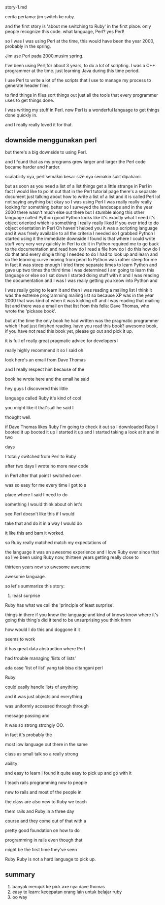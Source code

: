 story-1.md

cerita pertama: jim switch ke ruby.

and the first story is 'about me switching to Ruby' in the first place. 
only people recognize this code. what language, Perl? yes Perl!

so I was I was using Perl at the time, this would have been the year 2000, probably in the spring. 

Jim use Perl pada 2000,musim spring. 

I've been using Perl,for about 3 years, to do a lot of scripting. 
I was a C++ programmer at the time. 
just learning Java during this time period. 

I use Perl to write a lot of the scripts that I use to manage my process to generate header files.

to find things in files sort things out just all the tools that every programmer uses to get things done.

I was writing my stuff in Perl. 
now Perl is a wonderful language to get things done quickly in. 

and I really really loved it for that.

## downside menggunakan perl
but there's a big downside to using Perl.

and I found that as my programs grew larger and larger
the Perl code became harder and harder.

scalability nya, perl semakin besar size nya semakin sulit dipahami.

but as soon as you need a list of
a list things get a little strange in  Perl in fact I would like to point out  that in the Perl tutorial page there's a  separate document just talking about how  to write a list of a list and it is  called Perl lol not saying anything but  okay so I was using Perl I was really  really really looking for something  better so I surveyed the landscape and  in the year 2000 there wasn't much else  out there but I stumble along this other  language called Python good Python looks  like it's exactly what I need it's  object oriented which is something I  really really liked if you ever tried to  do object orientation in Perl Oh haven't  helped you it was a scripting language  and it was freely available to all the  criteria I needed so I grabbed Python I  started using it the immediate downside  I found is that where I could write  stuff very very very quickly in Perl to  do it in Python required me to go back  to the documentation and read how do I  read a file how do I do this how do I do  that and every single thing I needed to  do I had to look up and learn and so the  learning curve moving from pearl to  Python was rather steep for me in fact  it was steep enough I tried three  separate times to learn Python and gave  up two times the third time I was  determined I am going to learn this  language or else so I sat down I started  doing stuff with it and I was reading  the documentation and I was I was really  getting you know into Python and 

I was really going to learn it and then I was reading a mailing list I think it was the extreme programming mailing list so
because XP was
in the year 2000 that was kind of when
it was kicking off and I was reading
that mailing list and there was a email
on that list from this fella: Dave Thomas, 
who wrote the 'pickaxe book'.

but at the time the only book he had written was the pragmatic programmer
which I had just finished reading. 
have you read this book? 
awesome book, if you have not read this book yet, 
please go out and pick it up.

it is full of really
great pragmatic advice for developers I

really highly recommend it so I said oh

look here's an email from Dave Thomas

and I really respect him because of the

book he wrote here and the email he said

hey guys I discovered this little

language called Ruby it's kind of cool

you might like it that's all he said I

thought well. 

if Dave Thomas likes Ruby I'm going to check it out
so I downloaded Ruby I booted it up
booted it up I started it up and I
started taking a look at it and in two

days

I totally switched from Perl to Ruby

after two days I wrote no more new code

in Perl after that point I switched over

was so easy for me every time I got to a

place where I said I need to do

something I would think about oh let's

see Perl doesn't like this if I would

take that and do it in a way I would do

it like this and bam it worked.

so Ruby really matched match my expectations of

the language it was an awesome experience and I love Ruby ever since
that so I've been using Ruby now, thirteen years getting really close to

thirteen years now so awesome awesome

awesome language. 

so let's summarize this story: 
1. least surprise

Ruby has what we call the 'principle of least surprise'.

things in there if you know the language and kind of knows know where it's going this thing's did it
tend to be unsurprising you think hmm

how would I do this and doggone it it

seems to work

it has great data abstraction where Perl

had trouble managing 'lists of lists'

ada case 'list of list' yang tak bisa ditangani perl 

Ruby

could easily handle lists of anything

and it was just objects and everything

was uniformly accessed through through

message passing and 

it was so strong strongly OO. 

in fact it's probably the

most low language out there in the same

class as small talk so a really strong

ability 

and easy to learn I found it
quite easy to pick up and go with it

I teach rails programming now to people

new to rails and most of the people in

the class are also new to Ruby we teach

them rails and Ruby in a three day

course and they come out of that with a

pretty good foundation on how to do

programming in rails even though that

might be the first time they've seen

Ruby Ruby is not a hard language to pick up.



## summary 
1. banyak merujuk ke pick axe nya dave thomas
2. easy to learn: kecepatan orang lain untuk belajar ruby
3. oo way